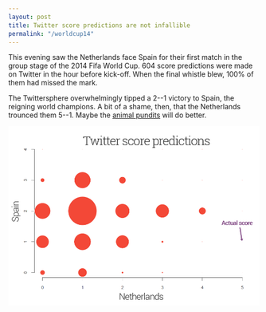```yaml
---
layout: post
title: Twitter score predictions are not infallible
permalink: "/worldcup14"
---
```


This evening saw the Netherlands face Spain for their first match in the group stage of the 2014 Fifa World Cup. 604 score predictions were made on Twitter in the hour before kick-off. When the final whistle blew, 100% of them had missed the mark.

The Twittersphere overwhelmingly tipped a 2--1 victory to Spain, the reigning world champions. A bit of a shame, then, that the Netherlands trounced them 5--1. Maybe the [animal pundits](http://www.bbc.co.uk/news/uk-england-27810714 "World Cup 2014: Animals 'predict' World Cup results - BBC News") will do better.

![Twitter predicted vs. actual score of Group B Netherlands vs. Spain match on 13 June 2014](/img/twitterscore.png)
